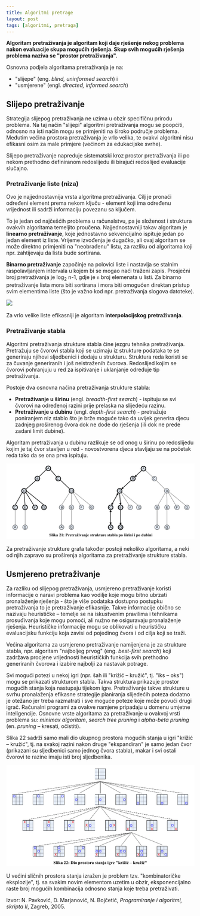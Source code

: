 ```yaml
---
title: Algoritmi pretrage
layout: post
tags: [algoritmi, pretraga]
---
```


**Algoritam pretraživanja je algoritam koji daje rješenje nekog problema nakon evaluacije skupa mogućih rješenja. Skup svih mogućih rješenja problema naziva se "prostor pretraživanja".**

Osnovna podjela algoritama pretraživanja je na:
* "slijepe" (eng. *blind, uninformed search*) i
* "usmjerene" (engl. *directed, informed search*)

## Slijepo pretraživanje

Strategija slijepog pretraživanja ne uzima u obzir specifičnu prirodu problema. Na taj način "slijepi" algoritmi pretraživanja mogu se poopćiti, odnosno na isti način mogu se primjeniti na široko područje problema. Međutim većina prostora pretraživanja je vrlo velika, te ovakvi algoritmi nisu efikasni osim za male primjere (većinom za edukacijske svrhe).

Slijepo pretraživanje napreduje sistematski kroz prostor pretraživanja ili po nekom prethodno definiranom redoslijedu ili birajući redoslijed evaluacije slučajno.

### Pretraživanje liste (niza)

Ovo je najjednostavnija vrsta algoritma pretraživanja. Cilj je pronaći određeni element prema nekom ključu - element koji ima određenu vrijednost ili sadrži informaciju povezanu sa ključem.

To je jedan od najčešćih problema u računalstvu, pa je složenost i struktura ovakvih algoritama temeljito proučena. Najjednostavniji takav algoritam je **linearno pretraživanje**, koje jednostavno sekvencijalno ispituje jedan po jedan element iz liste. Vrijeme izvođenja je dugačko, ali ovaj algoritam se može direktno primjeniti na "neobrađenu" listu, za razliku od algoritama koji npr. zahtijevaju da lista bude sortirana.

**Binarno pretraživanje** započinje na polovici liste i nastavlja se stalnim raspolavljanjem intervala u kojem bi se mogao naći traženi zapis. Prosječni broj pretraživanja je log<sub>2</sub> n-1, gdje je `n` broj elemenata u listi. Za binarno pretraživanje lista mora biti sortirana i mora biti omogućen direktan pristup svim elementima liste (što je važno kod npr. pretraživanja slogova datoteke).

![](https://blog.penjee.com/wp-content/uploads/2015/04/binary-and-linear-search-animations.gif)

Za vrlo velike liste efikasniji je algoritam **interpolacijskog pretraživanja**.

### Pretraživanje stabla

Algoritmi pretraživanja strukture stabla čine jezgru tehnika pretraživanja. Pretražuju se čvorovi stabla koji se uzimaju iz strukture podataka te se generiraju njihovi sljedbenici i dodaju u strukturu. Struktura reda koristi se za čuvanje generiranih i još neistraženih čvorova. Redoslijed kojim se čvorovi pohranjuju u red za ispitivanje i uklanjanje određuje tip pretraživanja.

Postoje dva osnovna načina pretraživanja strukture stabla:

* **Pretraživanje u širinu** (engl. *breadth-first search*) - ispituju se svi čvorovi na određenoj razini prije prelaska na slijedeću razinu.
* **Pretraživanje u dubinu** (engl. *depth-first search*) - pretražuje poniranjem niz stablo što je brže moguće tako da uvijek generira djecu zadnjeg proširenog čvora dok ne dođe do rješenja (ili dok ne pređe zadani limit dubine).

Algoritam pretraživanja u dubinu razlikuje se od onog u širinu po redoslijedu kojim je taj čvor stavljen u red - novostvorena djeca stavljaju se na početak reda tako da se ona prva ispituju.

![](/images/koncepti/algoritmi/pretraga-po-sirini-i-dubini.png)

Za pretraživanje strukture grafa također postoji nekoliko algoritama, a neki od njih zapravo su proširenja algoritama za pretraživanje strukture stabla.

## Usmjereno pretraživanje

Za razliku od slijepog pretraživanja, usmjereno pretraživanje koristi informacije o naravi problema kao vodilje koje mogu bitno ubrzati pronalaženje rješenja - što je više podataka dostupno postupku pretraživanja to je pretraživanje efikasnije. Takve informacije obično se nazivaju heurističke – temelje se na iskustvenim pravilima i tehnikama prosuđivanja koje mogu pomoći, ali nužno ne osiguravaju pronalaženje rješenja. Heurističke informacije mogu se oblikovati u heurističku evaluacijsku funkciju koja zavisi od pojedinog čvora i od cilja koji se traži.

Većina algoritama za usmjereno pretraživanje namijenjena je za strukture stabla, npr. algoritam "najboljeg prvog" (eng. *best-first search*) koji zadržava procjene vrijednosti heurističkih funkcija svih prethodno generiranih čvorova i izabire najbolji za nastavak potrage.

Svi mogući potezi u nekoj igri (npr. šah ili "križić – kružić", tj. "iks – oks") mogu se prikazati strukturom stabla. Takva struktura prikazuje prostor mogućih stanja koja nastupaju tijekom igre. Pretraživanje takve strukture u svrhu pronalaženja efikasne strategije planiranja slijedećih poteza dodatno je otežano jer treba razmatrati i sve moguće poteze koje može povući drugi igrač. Računalni programi za ovakve namjene pripadaju u domenu umjetne inteligencije. Osnovne vrste algoritama za pretraživanje u ovakvoj vrsti problema su: *minimax algoritam*, *search tree pruning* i *alpha-beta pruning* (en. *pruning* – kresati, očistiti).

Slika 22 sadrži samo mali dio ukupnog prostora mogućih stanja u igri "križić – kružić", tj. na svakoj razini nakon druge "ekspandiran" je samo jedan čvor (prikazani su sljedbenici samo jednog čvora stabla), makar i svi ostali čvorovi te razine imaju isti broj sljedbenika.

![](/images/koncepti/iks-oks-stablo.png)

U većini sličnih prostora stanja izražen je problem tzv. "kombinatoričke eksplozije", tj. sa svakim novim elementom uzetim u obzir, eksponencijalno raste broj mogućih kombinacija odnosno stanja koje treba pretraživati.


Izvor: N. Pavković, D. Marjanović, N. Bojčetić, *Programiranje i algoritmi, skripta II*, Zagreb, 2005.
